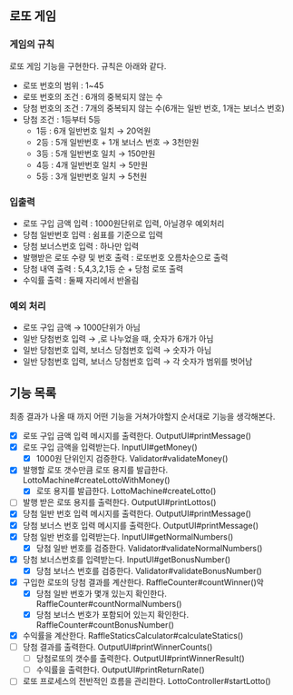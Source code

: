 ## 로또 게임

### 게임의 규칙

로또 게임 기능을 구현한다. 규칙은 아래와 같다.

- 로또 번호의 범위 : 1~45
- 로또 번호의 조건 : 6개의 중복되지 않는 수
- 당첨 번호의 조건 : 7개의 중복되지 않는 수(6개는 일반 번호, 1개는 보너스 번호)
- 당첨 조건 : 1등부터 5등
    - 1등 : 6개 일반번호 일치 → 20억원
    - 2등 : 5개 일반번호 + 1개 보너스 번호 → 3천만원
    - 3등 : 5개 일반번호 일치 → 150만원
    - 4등 : 4개 일반번호 일치 → 5만원
    - 5등 : 3개 일반번호 일치 → 5천원

### 입출력

- 로또 구입 금액 입력 : 1000원단위로 입력, 아닐경우 예외처리
- 당첨 일반번호 입력 : 쉼표를 기준으로 입력
- 당첨 보너스번호 입력 : 하나만 입력
- 발행받은 로또 수량 및 번호 출력 : 로또번호 오름차순으로 출력
- 당첨 내역 출력 : 5,4,3,2,1등 순 + 당첨 로또 출력
- 수익률 출력 : 둘째 자리에서 반올림

### 예외 처리

- 로또 구입 금액 → 1000단위가 아님
- 일반 당첨번호 입력 → ,로 나누었을 때, 숫자가 6개가 아님
- 일반 당첨번호 입력, 보너스 당첨번호 입력 → 숫자가 아님
- 일반 당첨번호 입력, 보너스 당첨번호 입력 → 각 숫자가 범위를 벗어남

## 기능 목록

최종 결과가 나올 때 까지 어떤 기능을 거쳐가야할지 순서대로 기능을 생각해본다.

- [x]  로또 구입 금액 입력 메시지를 출력한다. OutputUI#printMessage()
- [x]  로또 구입 금액을 입력받는다. InputUI#getMoney()
    - [x]  1000원 단위인지 검증한다. Validator#validateMoney()
- [x]  발행할 로또 갯수만큼 로또 용지를 발급한다. LottoMachine#createLottoWithMoney()
    - [x]  로또 용지를 발급한다. LottoMachine#createLotto()
- [ ]  발행 받은 로또 용지를 출력한다. OutputUI#printLottos()
- [x]  당첨 일반 번호 입력 메시지를 출력한다. OutputUI#printMessage()
- [x]  당첨 보너스 번호 입력 메시지를 출력한다. OutputUI#printMessage()
- [x]  당첨 일반 번호를 입력받는다. InputUI#getNormalNumbers()
    - [x]  당첨 일반 번호를 검증한다. Validator#validateNormalNumbers()
- [x]  당첨 보너스번호를 입력받는다. InputUI#getBonusNumber()
    - [x]  당첨 보너스 번호를 검증한다. Validator#validateBonusNumber()
- [x]  구입한 로또의 당첨 결과를 계산한다. RaffleCounter#countWinner()악
    - [x]  당첨 일반 번호가 몇개 있는지 확인한다. RaffleCounter#countNormalNumbers()
    - [x]  당첨 보너스 번호가 포함되어 있는지 확인한다. RaffleCounter#countBonusNumber()
- [x] 수익률을 계산한다. RaffleStaticsCalculator#calculateStatics()
- [ ]  당첨 결과를 출력한다. OutputUI#printWinnerCounts()
    - [ ]  당첨로또의 갯수를 출력한다. OutputUI#printWinnerResult()
    - [ ]  수익률을 출력한다. OutputUI#printReturnRate()
- [ ] 로또 프로세스의 전반적인 흐름을 관리한다. LottoController#startLotto()